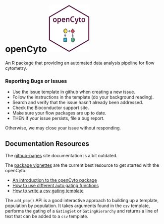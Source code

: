openCyto [<img src="logo_mid.png"/>](http://github.com/RGLab/openCyto)
========

An R package that providing an automated data analysis pipeline for flow cytometry.


### Reporting Bugs or Issues
- Use the issue template in github when creating a new issue. 
- Follow the instructions in the template (do your background reading).
- Search and verify that the issue hasn't already been addressed.
- Check the Bioconductor support site. 
- Make sure your flow packages are up to date.
- THEN if your issue persists, file a bug report.

Otherwise, we may close your issue without responding.

## Documentation Resources
The [github-pages](http://opencyto.org) site documentation is a bit outdated.

The [package vignettes](http://www.bioconductor.org/packages/devel/bioc/html/openCyto.html) are the current best resource to 
get started with the openCyto.

- [An introduction to the openCyto package](https://bioconductor.org/packages/devel/bioc/vignettes/openCyto/inst/doc/openCytoVignette.html)
- [How to use different auto gating functions](https://bioconductor.org/packages/devel/bioc/vignettes/openCyto/inst/doc/HowToAutoGating.html)
- [How to write a csv gating template](https://bioconductor.org/packages/devel/bioc/vignettes/openCyto/inst/doc/HowToWriteCSVTemplate.html)

The `add_pop()` API is a good interactive approach to building up a template, population by population. It takes arguments found in the `csv` template, performs the gating of a `GatingSet` or `GatingHierarchy` and returns a line of text that can be added to a `csv` template.

